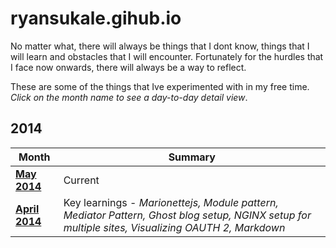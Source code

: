 ryansukale.gihub.io
===================
No matter what, there will always be things that I dont know, things that I will learn and obstacles that I will encounter. Fortunately for the hurdles that I face now onwards, there will always be a way to reflect. 

These are some of the things that Ive experimented with in my free time. *Click on the month name to see a day-to-day detail view*.

2014
----
|Month|Summary|
|----|----|
|**[May 2014](http://ryansukale.github.io/2014/May.html)** | Current |
|**[April 2014](http://ryansukale.github.io/2014/April.html)** | Key learnings - *Marionettejs, Module pattern, Mediator Pattern, Ghost blog setup, NGINX setup for multiple sites, Visualizing OAUTH 2, Markdown* |